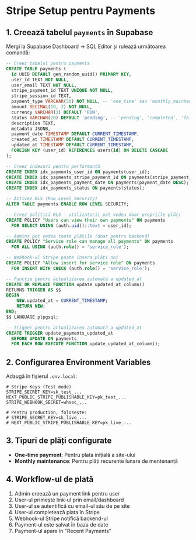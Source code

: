 # Stripe Setup pentru Payments

## 1. Creează tabelul `payments` în Supabase

Mergi la Supabase Dashboard → SQL Editor și rulează următoarea comandă:

```sql
-- Creez tabelul pentru payments
CREATE TABLE payments (
  id UUID DEFAULT gen_random_uuid() PRIMARY KEY,
  user_id TEXT NOT NULL,
  user_email TEXT NOT NULL,
  stripe_payment_id TEXT UNIQUE NOT NULL,
  stripe_session_id TEXT,
  payment_type VARCHAR(50) NOT NULL, -- 'one_time' sau 'monthly_maintenance'
  amount DECIMAL(10, 2) NOT NULL,
  currency VARCHAR(3) DEFAULT 'RON',
  status VARCHAR(20) DEFAULT 'pending', -- 'pending', 'completed', 'failed', 'refunded'
  description TEXT,
  metadata JSONB,
  payment_date TIMESTAMP DEFAULT CURRENT_TIMESTAMP,
  created_at TIMESTAMP DEFAULT CURRENT_TIMESTAMP,
  updated_at TIMESTAMP DEFAULT CURRENT_TIMESTAMP,
  FOREIGN KEY (user_id) REFERENCES users(id) ON DELETE CASCADE
);

-- Creez indexuri pentru performanță
CREATE INDEX idx_payments_user_id ON payments(user_id);
CREATE INDEX idx_payments_stripe_payment_id ON payments(stripe_payment_id);
CREATE INDEX idx_payments_payment_date ON payments(payment_date DESC);
CREATE INDEX idx_payments_status ON payments(status);

-- Activez RLS (Row Level Security)
ALTER TABLE payments ENABLE ROW LEVEL SECURITY;

-- Creez politici RLS - utilizatorii pot vedea doar propriile plăți
CREATE POLICY "Users can view their own payments" ON payments
  FOR SELECT USING (auth.uid()::text = user_id);

-- Admins pot vedea toate plățile (doar pentru backend)
CREATE POLICY "Service role can manage all payments" ON payments
  FOR ALL USING (auth.role() = 'service_role');

-- Webhook-ul Stripe poate insera plăți noi
CREATE POLICY "Allow insert for service role" ON payments
  FOR INSERT WITH CHECK (auth.role() = 'service_role');

-- Funcție pentru actualizarea automată a updated_at
CREATE OR REPLACE FUNCTION update_updated_at_column()
RETURNS TRIGGER AS $$
BEGIN
    NEW.updated_at = CURRENT_TIMESTAMP;
    RETURN NEW;
END;
$$ LANGUAGE plpgsql;

-- Trigger pentru actualizarea automată a updated_at
CREATE TRIGGER update_payments_updated_at 
  BEFORE UPDATE ON payments 
  FOR EACH ROW EXECUTE FUNCTION update_updated_at_column();
```

## 2. Configurarea Environment Variables

Adaugă în fișierul `.env.local`:

```env
# Stripe Keys (Test mode)
STRIPE_SECRET_KEY=sk_test_...
NEXT_PUBLIC_STRIPE_PUBLISHABLE_KEY=pk_test_...
STRIPE_WEBHOOK_SECRET=whsec_...

# Pentru production, folosește:
# STRIPE_SECRET_KEY=sk_live_...
# NEXT_PUBLIC_STRIPE_PUBLISHABLE_KEY=pk_live_...
```

## 3. Tipuri de plăți configurate

- **One-time payment**: Pentru plata inițială a site-ului
- **Monthly maintenance**: Pentru plăți recurente lunare de mentenanță

## 4. Workflow-ul de plată

1. Admin creează un payment link pentru user
2. User-ul primește link-ul prin email/dashboard
3. User-ul se autentifică cu email-ul său de pe site
4. User-ul completează plata în Stripe
5. Webhook-ul Stripe notifică backend-ul
6. Payment-ul este salvat în baza de date
7. Payment-ul apare în "Recent Payments"